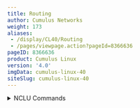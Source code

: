 ```yaml
---
title: Routing
author: Cumulus Networks
weight: 173
aliases:
 - /display/CL40/Routing
 - /pages/viewpage.action?pageId=8366636
pageID: 8366636
product: Cumulus Linux
version: '4.0'
imgData: cumulus-linux-40
siteSlug: cumulus-linux-40
---
```

<details>

This chapter discusses routing on switches running Cumulus Linux.

## <span>Manage Static Routes</span>

Static routes are added to the [FRRouting](https://frrouting.org)
routing table and then the kernel routing table.

To add static routes:

<summary>NCLU Commands </summary>

    cumulus@switch:~$ net add routing route 203.0.113.0/24 198.51.100.2
    cumulus@switch:~$ net pending
    cumulus@switch:~$ net commit

<summary>vtysh Commands </summary>

    cumulus@switch:~$ sudo vtysh
     
    switch# configure terminal
    switch(config)# ip route 203.0.113.0/24 198.51.100.2
    switch(config)# exit
    switch# write memory
    switch# exit
    cumulus@switch:~$ 

The NCLU and vtysh commands save the configuration in the
`/etc/frr/frr.conf` file. For example:

    ...
    !
    ip route 203.0.113.0/24 198.51.100.2
    !
    ...

To delete a static route:

<summary>NCLU Commands </summary>

    cumulus@switch:~$ net del routing route 203.0.113.0/24 198.51.100.2
    cumulus@switch:~$ net pending
    cumulus@switch:~$ net commit

<summary>vtysh Commands </summary>

    cumulus@switch:~$ sudo vtysh
     
    switch# configure terminal
    switch(config)# no ip route 203.0.113.0/24 198.51.100.2
    switch(config)# exit
    switch# write memory
    switch# exit
    cumulus@switch:~$ 

To view static routes, run the NCLU `net show route static` command or
the vtysh `show ip route` command. For example:

    cumulus@switch:~$ net show route static 
    RIB entry for static
    ====================
    Codes: K - kernel route, C - connected, S - static, R - RIP,
           O - OSPF, I - IS-IS, B - BGP, P - PIM, T - Table,
           > - selected route, * - FIB route
    S>* 203.0.113.0/24 [1/0] via 198.51.100.2, swp3

### <span>Static Multicast Routes</span>

To add a static multicast route (mroute):

<summary>NCLU Commands </summary>

    cumulus@switch:~$ net add routing mroute 230.0.0.0/24
    cumulus@switch:~$ net pending
    cumulus@switch:~$ net commit

<summary>vtysh Commands </summary>

    cumulus@switch:~$ sudo vtysh
     
    switch# configure terminal
    switch(config)# ip mroute 203.0.0.0/24
    switch(config)# exit
    switch# write memory
    switch# exit
    cumulus@switch:~$ 

The NCLU and vtysh commands save the configuration in the
`/etc/frr/frr.conf` file. For example:

    ...
    !
    ip mroute 230.0.0.0/24
    !
    ...

To delete an mroute:

<summary>NCLU Commands </summary>

    cumulus@switch:~$ net del routing mroute 230.0.0.0/24
    cumulus@switch:~$ net pending
    cumulus@switch:~$ net commit

<summary>vtysh Commands </summary>

    cumulus@switch:~$ sudo vtysh
     
    switch# configure terminal
    switch(config)# no ip mroute 203.0.0.0/24
    switch(config)# exit
    switch# write memory
    switch# exit
    cumulus@switch:~$ 

To view mroutes, run the following command from the `vtysh` shell:

    cumulus@switch:~$ sudo vtysh
    switch# show ip rpf 230.0.0.0
    Routing entry for 230.0.0.0/24 using Multicast RIB
      Known via "static", distance 1, metric 0, best
      * directly connected, swp31s0

### <span>Static Routing via ip route</span>

You can also create a static route by adding the route to a switch port
configuration. For example:

<summary>NCLU Commands </summary>

    cumulus@switch:~$ net add interface swp3 ip address 198.51.100.1/24
    cumulus@switch:~$ net add interface swp3 post-up routing route add 203.0.113.0/24 via 198.51.100.2
    cumulus@switch:~$ net pending
    cumulus@switch:~$ net commit

<summary>vtysh Commands </summary>

    cumulus@switch:~$ sudo vtysh
     
    switch# configure terminal
    switch(config)# interface swp3
    switch(config-if)# post-up ip route 203.0.113.0/24 198.51.100.2
    switch(config-if)# exit
    switch(config)# exit
    switch# write memory
    switch# exit
    cumulus@switch:~$ 

The NCLU and vtysh commands save the configuration in the
`/etc/network/interfaces` file. For example:

    ...
    auto swp3
    iface swp3
        address 198.51.100.1/24
        post-up ip route add 203.0.113.0/24 via 198.51.100.2
    ...

{{%notice note%}}

If an IPv6 address is assigned to a DOWN interface, the associated route
is still installed into the routing table. The type of IPv6 address does
not matter: link local, site local, and global all exhibit the same
problem.

If the interface is bounced up and down, then the routes are no longer
in the route table.

{{%/notice%}}

The `ip route` command allows you to manipulate the kernel routing table
directly from the Linux shell. See `man ip(8)` for details. FRRouting
monitors the kernel routing table changes and updates its own routing
table accordingly.

To display the routing table:

    cumulus@switch:~$ ip route show
    default via 10.0.1.2 dev eth0
    10.0.1.0/24 dev eth0  proto kernel  scope link  src 10.0.1.52
    192.0.2.0/24 dev swp1  proto kernel  scope link  src 192.0.2.12
    192.0.2.10/24 via 192.0.2.1 dev swp1  proto zebra  metric 20
    192.0.2.20/24  proto zebra  metric 20
         nexthop via 192.0.2.1  dev swp1 weight 1
         nexthop via 192.0.2.2  dev swp2 weight 1
    192.0.2.30/24 via 192.0.2.1 dev swp1  proto zebra  metric 20
    192.0.2.40/24 dev swp2  proto kernel  scope link  src 192.0.2.42
    192.0.2.50/24 via 192.0.2.2 dev swp2  proto zebra  metric 20
    192.0.2.60/24 via 192.0.2.2 dev swp2  proto zebra  metric 20
    192.0.2.70/24  proto zebra  metric 30
         nexthop via 192.0.2.1  dev swp1 weight 1
         nexthop via 192.0.2.2  dev swp2 weight 1
    198.51.100.0/24 dev swp3  proto kernel  scope link  src 198.51.100.1
    198.51.100.10/24 dev swp4  proto kernel  scope link  src 198.51.100.11
    198.51.100.20/24 dev br0  proto kernel  scope link  src 198.51.100.21

### <span>Apply a Route Map for Route Updates</span>

To apply a [route
map](http://www.nongnu.org/quagga/docs/docs-multi/Route-Map.html#Route-Map)
to filter route updates from Zebra into the Linux kernel:

<summary>NCLU Commands </summary>

    cumulus@switch:~$ net add routing protocol static route-map myroutemap

<summary>vtysh Commands </summary>

    cumulus@switch:~$ sudo vtysh
     
    switch# configure terminal
    switch(config)# ip protocol static route-map myroutemap
    switch(config)# exit
    switch# write memory
    switch# exit
    cumulus@switch:~$ 

<span style="color: #36424a;"> The NCLU and vtysh commands save the
configuration in the `/etc/frr/frr.conf` file. For example: </span>

    ...
    !
    ip protocol static route-map myroutemap
    !
    ...

## <span>Configure a Gateway or Default Route</span>

Cumulus Networks recommends that on each switch, you create a *gateway*
or *default route* for traffic destined outside the switch's subnet or
local network. All such traffic passes through the gateway, which is a
host on the same network that routes packets to their destination beyond
the local network.

In the following example, you create a default route in the routing
table 0.0.0.0/0, which indicates any IP address can be sent to the
gateway, which is another switch with the IP address 10.1.0.1.

<summary>NCLU Commands </summary>

    cumulus@switch:~$ net add routing route 0.0.0.0/0 10.1.0.1
    cumulus@switch:~$ net pending
    cumulus@switch:~$ net commit

<summary>vtysh Commands </summary>

    cumulus@switch:~$ sudo vtysh
     
    switch# configure terminal
    switch(config)# ip route 0.0.0.0/0 10.1.0.1
    switch(config)# exit
    switch# write memory
    switch# exit
    cumulus@switch:~$ 

<span style="color: #36424a;"> The NCLU and vtysh commands save the
configuration in the `/etc/frr/frr.conf` file. For example: </span>

    ...
    !
    ip route 0.0.0.0/0 10.1.0.1
    !
    ...

## <span>Supported Route Table Entries</span>

Cumulus Linux (via `switchd)`advertises the maximum number of route
table entries that are supported on a given switch architecture,
including:

  - Layer 3 IPv4 LPM (longest prefix match) entries that have a mask
    less than /32

  - Layer 3 IPv6 LPM entries that have a mask of /64 or less

  - Layer 3 IPv6 LPM entries that have a mask greater than /64

  - Layer 3 IPv4 neighbor (or host) entries that are the next hops seen
    in `ip neighbor`

  - Layer 3 IPv6 neighbor entries that are the next hops seen in `ip -6
    neighbor`

  - ECMP next hops, which are IP address entries in a router's routing
    table that specify the next closest/most optimal router in its
    routing path

  - MAC addresses

In addition, switches on the Tomahawk, Trident II, Trident II+, and
Trident3 platforms are configured to manage route table entries using
Algorithm Longest Prefix Match (ALPM). In ALPM mode, the hardware can
store significantly more route entries.

You can use
[`cl-resource-query`](/version/cumulus-linux-40/Monitoring-and-Troubleshooting/Resource-Diagnostics-Using-cl-resource-query)
to determine the current table sizes on a given switch.

### <span id="src-8366636_Routing-uft" class="confluence-anchor-link"></span><span>Forwarding Table Profiles</span>

On Mellanox Spectrum and some Broadcom ASICs, you can configure the
allocation of forwarding table resources and mechanisms. Cumulus Linux
provides a number of generalized profiles for the platforms described
below. These profiles work only with layer 2 and layer 3 unicast
forwarding.

Cumulus Linux defines these profiles as *default*, *l* *2-heavy*,
*v4-lpm-heavy* and *v6-lpm-heavy*. Choose the profile that best suits
your network architecture and specify the profile name for the
`forwarding_table.profile` variable in the
`/etc/cumulus/datapath/traffic.conf` file.

    cumulus@switch:~$ cat /etc/cumulus/datapath/traffic.conf | grep forwarding_table -B 4
    # Manage shared forwarding table allocations
    # Valid profiles - 
    # default, l2-heavy, v4-lpm-heavy, v6-lpm-heavy
    #
    forwarding_table.profile = default

After you specify a different profile, [restart
`switchd`](Configuring-switchd.html#src-8366282_Configuringswitchd-restartswitchd)
for the change to take effect. You can see the forwarding table profile
when you run `cl-resource-query`.

{{%notice note%}}

Broadcom ASICs other than Maverick, Tomahawk/Tomahawk+, Trident II,
Trident II+, and Trident3 support only the *default* profile.

{{%/notice%}}

{{%notice note%}}

For Broadcom ASICs, the maximum number of IP multicast entries is 8k.

{{%/notice%}}

### <span>Number of Supported Route Entries By Platform</span>

The following tables list the number of MAC addresses, layer 3
neighbors, and LPM routes validated for each forwarding table profile
for the various supported platforms. If you do not specify any profiles
as described above, the *default* values are the ones that the switch
will use.

{{%notice tip%}}

The values in the following tables reflect results from testing on the
different platforms that Cumulus Networks supports, which might differ
from published manufacturer specifications.

{{%/notice%}}

#### <span>Mellanox Spectrum Switches</span>

| Profile        | MAC Addresses | L3 Neighbors              | Longest Prefix Match (LPM)     |
| -------------- | ------------- | ------------------------- | ------------------------------ |
| default        | 40k           | 32k (IPv4) and 16k (IPv6) | 64k (IPv4) or 28k (IPv6-long)  |
| l2-heavy       | 88k           | 48k (IPv4) and 40k (IPv6) | 8k (IPv4) and 8k (IPv6-long)   |
| l2-heavy-1     | 180K          | 8k (IPv4) and 8k (IPv6)   | 8k (IPv4) and 8k (IPv6-long)   |
| v4-lpm-heavy   | 8k            | 8k (IPv4) and 16k (IPv6)  | 80k (IPv4) and 16k (IPv6-long) |
| v4-lpm-heavy-1 | 8k            | 8k (IPv4) and 2k (IPv6)   | 176k (IPv4) and 2k (IPv6-long) |
| v6-lpm-heavy   | 40k           | 8k (IPv4) and 40k (IPv6)  | 8k (IPv4) and 64k (IPv6-long)  |

#### <span>Broadcom Tomahawk/Tomahawk+ Switches</span>

| Profile                    | MAC Addresses | L3 Neighbors | Longest Prefix Match (LPM)     |
| -------------------------- | ------------- | ------------ | ------------------------------ |
| default                    | 40k           | 40k          | 64k (IPv4) or 8k (IPv6-long)   |
| l2-heavy                   | 72k           | 72k          | 8k (IPv4) or 2k (IPv6-long)    |
| v4-lpm-heavy, v6-lpm-heavy | 8k            | 8k           | 128k (IPv4) or 20k (IPv6-long) |

#### <span>Broadcom Trident II/Trident II+/Trident3 Switches</span>

| Profile                    | MAC Addresses | L3 Neighbors | Longest Prefix Match (LPM)     |
| -------------------------- | ------------- | ------------ | ------------------------------ |
| default                    | 32k           | 16k          | 128k (IPv4) or 20k (IPv6-long) |
| l2-heavy                   | 160k          | 96k          | 8k (IPv4) or 2k (IPv6-long)    |
| v4-lpm-heavy, v6-lpm-heavy | 32k           | 16k          | 128k (IPv4) or 20k (IPv6-long) |

#### <span>Broadcom Helix4 Switches</span>

Helix4 switches do *not* have profiles.

| MAC Addresses | L3 Neighbors | Longest Prefix Match (LPM)    |
| ------------- | ------------ | ----------------------------- |
| 24k           | 12k          | 7.8k (IPv4) or 2k (IPv6-long) |

{{%notice note%}}

For Broadcom switches, IPv4 and IPv6 entries are not carved in separate
spaces so it is not possible to define explicit numbers in the L3
Neighbors column of the tables shown above. An IPv6 entry takes up twice
the space of an IPv4 entry.

{{%/notice%}}

### <span id="src-8366636_Routing-tcam" class="confluence-anchor-link"></span><span>TCAM Resource Profiles for Mellanox Switches</span>

On the Mellanox Spectrum ASIC, you can configure TCAM resource
allocation, which is shared between IP multicast forwarding entries and
ACL tables. Cumulus Linux provides a number of general profiles for this
platform: *default*, *ipmc-heavy* and *acl-heavy*. Choose the profile
that best suits your network architecture and specify that profile name
in the `tcam_resource.profile` variable in the
`/usr/lib/python2.7/dist-packages/cumulus/__chip_config/mlx/datapath.conf`
file.

    cumulus@switch:~$ cat /usr/lib/python2.7/dist-packages/cumulus/__chip_config/mlx/datapath.conf | grep -B3 "tcam_resource"
    #TCAM resource forwarding profile
     
     
        1. Valid profiles -
        2. default, ipmc-heavy, acl-heavy, ipmc-max
           tcam_resource.profile = default

After you specify a different profile, [restart
`switchd`](/display/CL40/Configuring+switchd#Configuringswitchd-restartswitchd)
for the change to take effect.

When [nonatomic
updates](Netfilter---ACLs.html#src-8366284_Netfilter-ACLs-nonatomic) are
enabled (`acl.non_atomic_update_mode` is set to `TRUE` in the
`/etc/cumulus/switchd.conf` file), the maximum number of mroute and ACL
entries for each profile are:

| Profile    | Mroute Entries | ACL Entries                |
| ---------- | -------------- | -------------------------- |
| default    | 1000           | 500 (IPv6) or 1000 (IPv4)  |
| ipmc-heavy | 8500           | 1000 (IPv6) or 1500 (IPv4) |
| acl-heavy  | 450            | 2000 (IPv6) or 3500 (IPv4) |
| ipmc-max   | 13000          | 1000 (IPv6) or 2000 (IPv4) |

When [nonatomic
updates](Netfilter---ACLs.html#src-8366284_Netfilter-ACLs-nonatomic) are
disabled (`acl.non_atomic_update_mode` is set to `FALSE` in the
`/etc/cumulus/switchd.conf` file), the maximum number of mroute and ACL
entries for each profile are:

| Profile    | Mroute Entries | ACL Entries                |
| ---------- | -------------- | -------------------------- |
| default    | 1000           | 250 (IPv6) or 500 (IPv4)   |
| ipmc-heavy | 8500           | 500 (IPv6) or 750 (IPv4)   |
| acl-heavy  | 450            | 1000 (IPv6) or 1750 (IPv4) |
| ipmc-max   | 13000          | 500 (IPv6) or 1000 (IPv4)  |

## <span>Caveats and Errata</span>

### <span>Do Not Delete Routes through Linux Shell</span>

Cumulus Networks recommends that you **do not** use the Linux shell to
delete static routes added via FRRouting (with `vtysh` commands). Delete
the routes with the `vtysh` commands; otherwise FRRouting might not be
able to clean up its internal state completely, which can result in
incorrect routing.

### <span>Add IPv6 Default Route with src Address on eth0 Fails without Adding Delay</span>

Attempting to install an IPv6 default route on eth0 with a source
address fails at reboot or when running `ifup` on eth0.

The first execution of `ifup -dv` returns this warning and does not
install the route:

    cumulus@switch:~$ sudo ifup -dv eth0
    warning: eth0: post-up cmd '/sbin/ip route add default via 2001:620:5ca1:160::1 /
    src 2001:620:5ca1:160::45 dev eth0' failed (RTNETLINK answers: Invalid argument)<<<<<<<<<<

Running `ifup` a second time on eth0 successfully installs the route.

To work around this issue, either add a two second delay or exclude the
`src` parameter to the `ip route add` that causes the need for the
delay:

  - Add a delay to the eth0 interface:
    
        cumulus@switch:~$ net add interface eth0 ipv6 address 2001:620:5ca1:160::45/64 post-up /bin/sleep 2s
        cumulus@switch:~$ net add interface eth0 post-up /sbin/ip route add default via 2001:620:5ca1:160::1 src 2001:620:5ca11:160::45 dev eth0

  - Exclude the `src` parameter to the `ip route add` that causes the
    need for the delay. If the `src` parameter is removed, the route is
    added correctly.
    
        cumulus@switch:~$ net add interface eth0 post-up /sbin/ip route add default via 2001:620:5ca1:160::1 dev eth0
    
        cumulus@switch:~$ ifdown eth0
        Stopping NTP server: ntpd.
        Starting NTP server: ntpd.
        cumulus@switch:~$ ip -6 r s
        cumulus@switch:~$ ifup eth0
        Stopping NTP server: ntpd.
        Starting NTP server: ntpd.
        cumulus@switch:~$ ip -6 r s
        2001:620:5ca1:160::/64 dev eth0  proto kernel  metric 256 
        fe80::/64 dev eth0  proto kernel  metric 256 
        default via 2001:620:5ca1:160::1 dev eth0  metric 1024 

## <span>Related Information</span>

  - [Linux IP - ip route
    command](http://linux-ip.net/html/tools-ip-route.html)

  - [FRRouting docs - static route
    commands](https://frrouting.org/user-guide/zebra.html#static-route-commands)

<article id="html-search-results" class="ht-content" style="display: none;">

</article>

<footer id="ht-footer">

</footer>

</details>
